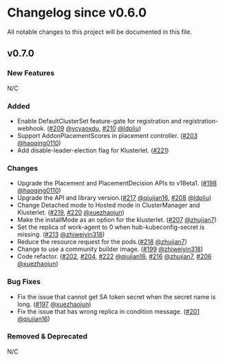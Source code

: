 # Changelog since v0.6.0
All notable changes to this project will be documented in this file.

## v0.7.0

### New Features
N/C

### Added
* Enable DefaultClusterSet feature-gate for registration and registration-webhook. ([#209](https://github.com/open-cluster-management-io/registration-operator/pull/209) [@ycyaoxdu](https://github.com/ycyaoxdu), [#210](https://github.com/open-cluster-management-io/registration-operator/pull/210) [@ldpliu](https://github.com/ldpliu))
* Support AddonPlacementScores in placement controller.  ([#203](https://github.com/open-cluster-management-io/registration-operator/pull/203) [@haoqing0110](https://github.com/haoqing0110))
* Add disable-leader-election flag for Klusterlet. ([#221](https://github.com/open-cluster-management-io/registration-operator/pull/221))

### Changes
* Upgrade the Placement and PlacementDecision APIs to v1Beta1. ([#198](https://github.com/open-cluster-management-io/registration-operator/pull/198) [@haoqing0110](https://github.com/haoqing0110))
* Upgrade the API and library version.([#217](https://github.com/open-cluster-management-io/registration-operator/pull/217) [@qiujian16](https://github.com/qiujian16), [#208](https://github.com/open-cluster-management-io/registration-operator/pull/208) [@ldpliu](https://github.com/ldpliu))
* Change Detached mode to Hosted mode in ClusterManager and Klusterlet. ([#219](https://github.com/open-cluster-management-io/registration-operator/pull/219), [#220](https://github.com/open-cluster-management-io/registration-operator/pull/220) [@xuezhaojun](https://github.com/xuezhaojun))
* Make the installMode as an option for the klusterlet. ([#207](https://github.com/open-cluster-management-io/registration-operator/pull/207) [@zhujian7](https://github.com/zhujian7))
* Set the replica of work-agent to 0 when hub-kubeconfig-secret is missing. ([#213](https://github.com/open-cluster-management-io/registration-operator/pull/213) [@zhiweiyin318](https://github.com/zhiweiyin318))
* Reduce the resource request for the pods.([#218](https://github.com/open-cluster-management-io/registration-operator/pull/218) [@zhujian7](https://github.com/zhujian7))
* Change to use a community builder image. ([#199](https://github.com/open-cluster-management-io/registration-operator/pull/199) [@zhiweiyin318](https://github.com/zhiweiyin318))
* Code refactor. ([#202](https://github.com/open-cluster-management-io/registration-operator/pull/202), [#204](https://github.com/open-cluster-management-io/registration-operator/pull/204), [#222](https://github.com/open-cluster-management-io/registration-operator/pull/222) [@qiujian16](https://github.com/qiujian16), [#216](https://github.com/open-cluster-management-io/registration-operator/pull/216) [@zhujian7](https://github.com/zhujian7), [#206](https://github.com/open-cluster-management-io/registration-operator/pull/206) [@xuezhaojun](https://github.com/xuezhaojun))


### Bug Fixes
* Fix the issue that cannot get SA token secret when the secret name is long. ([#197](https://github.com/open-cluster-management-io/registration-operator/pull/197) [@xuezhaojun](https://github.com/xuezhaojun))
* Fix the issue that has wrong replica in condition message. ([#201](https://github.com/open-cluster-management-io/registration-operator/pull/201) [@qiujian16](https://github.com/qiujian16))

### Removed & Deprecated
N/C